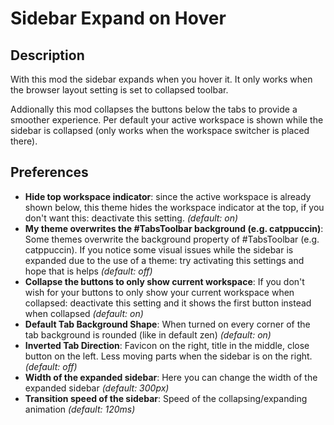 # Sidebar Expand on Hover

## Description

With this mod the sidebar expands when you hover it. It only works when the browser layout setting is set to collapsed toolbar.

Addionally this mod collapses the buttons below the tabs to provide a smoother experience. Per default your active workspace is shown while the sidebar is collapsed (only works when the workspace switcher is placed there).

## Preferences
- **Hide top workspace indicator**: since the active workspace is already shown below, this theme hides the workspace indicator at the top, if you don't want this: deactivate this setting. *(default: on)*
- **My theme overwrites the #TabsToolbar background (e.g. catppuccin)**: Some themes overwrite the background property of #TabsToolbar (e.g. catppuccin). If you notice some visual issues while the sidebar is expanded due to the use of a theme: try activating this settings and hope that is helps *(default: off)*
- **Collapse the buttons to only show current workspace**: If you don't wish for your buttons to only show your current workspace when collapsed: deactivate this setting and it shows the first button instead when collapsed *(default: on)*
- **Default Tab Background Shape**: When turned on every corner of the tab background is rounded (like in default zen) *(default: on)*
- **Inverted Tab Direction**: Favicon on the right, title in the middle, close button on the left. Less moving parts when the sidebar is on the right. *(default: off)*
- **Width of the expanded sidebar**: Here you can change the width of the expanded sidebar *(default: 300px)*
- **Transition speed of the sidebar**: Speed of the collapsing/expanding animation *(default: 120ms)*